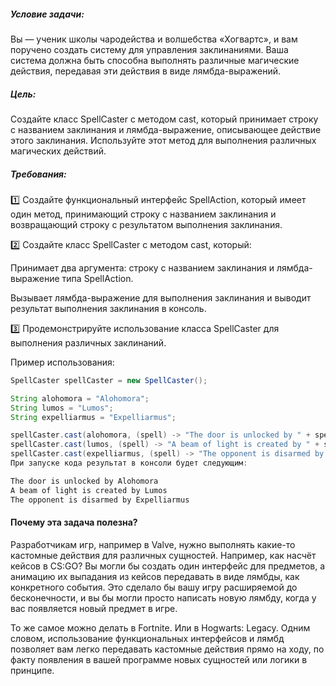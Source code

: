##### Условие задачи:
Вы — ученик школы чародейства и волшебства «Хогвартс», и вам поручено создать систему для управления заклинаниями. 
Ваша система должна быть способна выполнять различные магические действия, передавая эти действия в виде лямбда-выражений.

##### Цель:
Создайте класс SpellCaster с методом cast, который принимает строку с названием заклинания и лямбда-выражение, описывающее действие этого заклинания. 
Используйте этот метод для выполнения различных магических действий.

##### Требования:
1️⃣ Создайте функциональный интерфейс SpellAction, который имеет один метод, принимающий строку с названием заклинания и возвращающий строку с результатом выполнения заклинания.

2️⃣ Создайте класс SpellCaster с методом cast, который:

Принимает два аргумента: строку с названием заклинания и лямбда-выражение типа SpellAction.

Вызывает лямбда-выражение для выполнения заклинания и выводит результат выполнения заклинания в консоль.

3️⃣ Продемонстрируйте использование класса SpellCaster для выполнения различных заклинаний.

Пример использования:
```java
SpellCaster spellCaster = new SpellCaster();

String alohomora = "Alohomora";
String lumos = "Lumos";
String expelliarmus = "Expelliarmus";

spellCaster.cast(alohomora, (spell) -> "The door is unlocked by " + spell);
spellCaster.cast(lumos, (spell) -> "A beam of light is created by " + spell);
spellCaster.cast(expelliarmus, (spell) -> "The opponent is disarmed by " + spell);
При запуске кода результат в консоли будет следующим:

The door is unlocked by Alohomora
A beam of light is created by Lumos
The opponent is disarmed by Expelliarmus
```
#### Почему эта задача полезна?
Разработчикам игр, например в Valve, нужно выполнять какие-то кастомные действия для различных сущностей. Например, как насчёт кейсов в CS:GO?
Вы могли бы создать один интерфейс для предметов, а анимацию их выпадания из кейсов передавать в виде лямбды, как конкретного события.
Это сделало бы вашу игру расширяемой до бесконечности, и вы бы могли просто написать новую лямбду, когда у вас появляется новый предмет в игре.

То же самое можно делать в Fortnite. 
Или в Hogwarts: Legacy. 
Одним словом, использование функциональных интерфейсов и лямбд позволяет вам легко передавать кастомные действия прямо на ходу, по факту появления в вашей программе новых сущностей или логики в принципе.